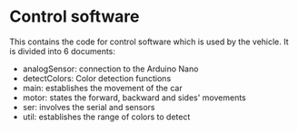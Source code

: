 Control software
====
This contains the code for control software which is used by the vehicle. It is divided into 6 documents:
- analogSensor: connection to the Arduino Nano
- detectColors: Color detection functions
- main: establishes the movement of the car
- motor: states the forward, backward  and sides' movements
- ser: involves the serial and sensors
- util: establishes the range of colors to detect 
